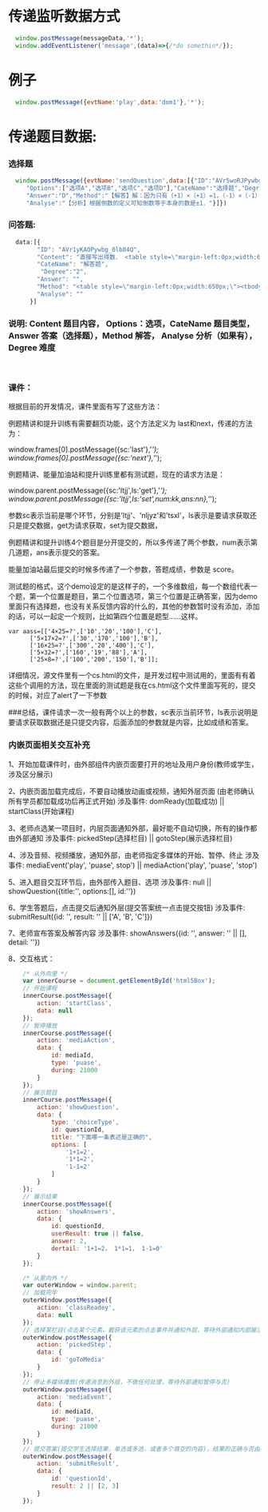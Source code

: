 # 传递监听数据方式
```js
  window.postMessage(messageData,'*');
  window.addEventListener('message',(data)=>{/*do somethin*/});
```

# 例子
```js
  window.postMessage({evtName:'play',data:'dom1'},'*');
```

# 传递题目数据:
        
### 选择题
```js
  window.postMessage({evtName:'sendQuestion',data:[{"ID":"AVr5woRJPywbg_0lhGCU","Content":"倒数等于本身的数是（　　）",
     "Options":["选项A","选项B","选项C","选项D"],"CateName":"选择题","Degree":"2",
     "Answer":"D","Method":"【解答】解：因为只有（+1）×（+1）=1，（-1）×（-1）=1，<br />所以倒数等于本身的数是±1．<br />故选D．",
     "Analyse":"【分析】根据倒数的定义可知倒数等于本身的数是±1．"}]}) 
```
###  问答题:
```js
  data:[{
        "ID": "AVr1yKAOPywbg_0lb84Q",
        "Content": "直接写出得数． <table style=\"margin-left:0px;width:650px;\"><tbody><tr><td>402-78=</td><td>6.25+3.75=</td><td>0.9-0.01=</td><td>3.6÷9=</td></tr><tr><td>8×9×1.25=</td><t$
        "CateName": "解答题",
         "Degree":"2",
        "Answer": "",
        "Method": "<table style=\"margin-left:0px;width:650px;\"><tbody><tr><td>402-78=324，</td><td>6.25+3.75=10，</td><td>0.9-0.01=0.89，</td><td>3.6÷9=0.4，</td></tr><tr><td>8×9×1.25=90>$
        "Analyse": ""
      }]
```
### 说明: Content 题目内容， Options：选项，CateName 题目类型，Answer 答案（选择题），Method 解答， Analyse 分析（如果有）， Degree 难度

 
### 课件：

根据目前的开发情况，课件里面有写了这些方法：

例题精讲和提升训练有需要翻页功能，这个方法定义为 last和next，传递的方法为：

window.frames[0].postMessage({sc:'last'},'*');
window.frames[0].postMessage({sc:'next'},'*');

例题精讲、能量加油站和提升训练里都有测试题，现在的请求方法是：

window.parent.postMessage({sc:'ltjj',ls:'get'},'*');
window.parent.postMessage({sc:'ltjj',ls:'set',num:kk,ans:nn},'*');

参数sc表示当前是哪个环节，分别是'ltjj'、'nljyz'和'tsxl'，ls表示是要请求获取还只是提交数据，get为请求获取，set为提交数据，

例题精讲和提升训练4个题目是分开提交的，所以多传递了两个参数，num表示第几道题，ans表示提交的答案。

能量加油站最后提交的时候多传递了一个参数，答题成绩，参数是 score。

测试题的格式，这个demo设定的是这样子的，一个多维数组，每一个数组代表一个题，第一个位置是题目，第二个位置选项，第三个位置是正确答案，因为demo里面只有选择题，也没有关系反馈内容的什么的，其他的参数暂时没有添加，添加的话，可以一起定一个规则，比如第四个位置是题型……这样。

	var aass=[['4×25=?',['10','20','100'],'C'],
		  ['5×17×2=?',['30','170','100'],'B'],
		  ['16×25=?',['300','20','400'],'C'],
		  ['5×32=?',['160','19','88'],'A'],
		  ['25×8=?',['100','200','150'],'B']];

详细情况，源文件里有一个cs.html的文件，是开发过程中测试用的，里面有有着这些个调用的方法，现在里面的测试题是我在cs.html这个文件里面写死的，提交的时候，对应了alert了一下参数
 
 
###总结，课件请求一次一般有两个以上的参数，sc表示当前环节，ls表示说明是要请求获取数据还是只提交内容，后面添加的参数就是内容，比如成绩和答案。

### 内嵌页面相关交互补充

1、开始加载课件时，由外部组件内嵌页面要打开的地址及用户身份(教师或学生，涉及区分展示)
    

2、内嵌页面加载完成后，不要自动播放动画或视频，通知外层页面 (由老师确认所有学员都加载成功后再正式开始)
    涉及事件: domReady(加载成功) || startClass(开始课程)

3、老师点选某一项目时，内层页面通知外部，最好能不自动切换，所有的操作都由外部通知
    涉及事件: pickedStep(选择栏目) || gotoStep(展示选择栏目)

4、涉及音频、视频播放，通知外部，由老师指定多媒体的开始、暂停、终止
    涉及事件: mediaEvent('play', 'puase', stop') || mediaAction('play', 'puase', 'stop')

5、进入题目交互环节后，由外部传入题目、选项
    涉及事件: null || showQuestion({title:'', options:[], id:''})

6、学生答题后，点击提交后通知外层(提交答案统一点击提交按钮)
    涉及事件: submitResult({id: '', result: '' || ['A', 'B', 'C']})

7、老师宣布答案及解答内容
    涉及事件: showAnswers({id: '', answer: '' || [], detail: ''})

8、交互格式：
```js
    /* 从外向里 */
    var innerCourse = document.getElementById('html5Box');
    // 开始课程
    innerCourse.postMessage({
        action: 'startClass',
        data: null
    });
    // 暂停播放
    innerCourse.postMessage({
        action: 'mediaAction',
        data: {
            id: mediaId,
            type: 'puase',
            during: 21000
        }
    });
    // 展示题目
    innerCourse.postMessage({
        action: 'showQuestion',
        data: {
            type: 'choiceType',
            id: questionId,
            title: "下面哪一条表述是正确的",
            options: [
                '1+1=2',
                '1*1=2',
                '1-1=2'
            ]
        }
    });
    // 展示结果
    innerCourse.postMessage({
        action: 'showAnswers',
        data: {
            id: questionId,
            userResult: true || false,
            answer: 2,
            dertail: '1+1=2， 1*1=1， 1-1=0'
        }
    });

    /* 从里向外 */
    var outerWindow = window.parent;
    // 加载完毕
    outerWindow.postMessage({
        action: 'classReadey',
        data: null
    });
    // 选择某栏目(点击某个元素，截获该元素的点击事件并通知外层，等待外部通知内部展示那一栏目)
    outerWindow.postMessage({
        action: 'pickedStep',
        data: {
            id: 'goToMedia'
        }
    });
    // 停止多媒体播放(传递消息到外层，不做任何处理，等待外部通知暂停与否)
    outerWindow.postMessage({
        action: 'mediaEvent', 
        data: {
            id: mediaId,
            type: 'puase',
            during: 21000
        }
    });
    // 提交答案(提交学生选择结果，单选或多选，或者多个填空的内容)，结果的正确与否由外层通知
    outerWindow.postMessage({
        action: 'submitResult',
        data: {
            id: 'questionId',
            result: 2 || [2, 3]
        }
    });


